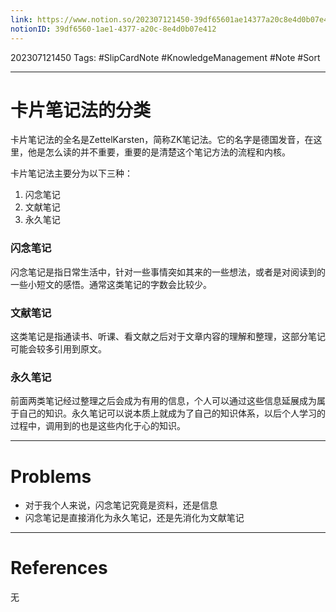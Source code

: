 ```yaml
---
link: https://www.notion.so/202307121450-39df65601ae14377a20c8e4d0b07e412
notionID: 39df6560-1ae1-4377-a20c-8e4d0b07e412
---
```

202307121450
Tags: #SlipCardNote #KnowledgeManagement #Note #Sort

--- 
# 卡片笔记法的分类
卡片笔记法的全名是ZettelKarsten，简称ZK笔记法。它的名字是德国发音，在这里，他是怎么读的并不重要，重要的是清楚这个笔记方法的流程和内核。

卡片笔记法主要分为以下三种：
1. 闪念笔记
2. 文献笔记
3. 永久笔记

### 闪念笔记
闪念笔记是指日常生活中，针对一些事情突如其来的一些想法，或者是对阅读到的一些小短文的感悟。通常这类笔记的字数会比较少。

### 文献笔记
这类笔记是指通读书、听课、看文献之后对于文章内容的理解和整理，这部分笔记可能会较多引用到原文。

### 永久笔记
前面两类笔记经过整理之后会成为有用的信息，个人可以通过这些信息延展成为属于自己的知识。永久笔记可以说本质上就成为了自己的知识体系，以后个人学习的过程中，调用到的也是这些内化于心的知识。

---
# Problems
- 对于我个人来说，闪念笔记究竟是资料，还是信息
- 闪念笔记是直接消化为永久笔记，还是先消化为文献笔记

---
# References
无